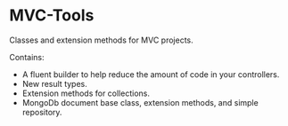 # MVC-Tools

Classes and extension methods for MVC projects.

Contains:

* A fluent builder to help reduce the amount of code in your controllers.
* New result types.
* Extension methods for collections.
* MongoDb document base class, extension methods, and simple repository.
